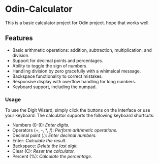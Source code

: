 # Odin-Calculator


This is a basic calculator project for Odin project. hope that works well.

## Features

* Basic arithmetic operations: addition, subtraction, multiplication, and division.
* Support for decimal points and percentages.
* Ability to toggle the sign of numbers.
* Handling division by zero gracefully with a whimsical message.
* Backspace functionality to correct mistakes.
* Responsive display with overflow handling for long numbers.
* Keyboard support, including the numpad.


### Usage

To use the Digit Wizard, simply click the buttons on the interface or use your keyboard. The calculator supports the following keyboard shortcuts:
* Numbers (0-9): *Enter digits.*
* Operators (+, -, *, /): *Perform arithmetic operations.*
* Decimal point (.): *Enter decimal numbers.*
* Enter: *Calculate the result.*
* Backspace: *Delete the last digit.*
* Clear (C): *Reset the calculator.*
* Percent (%): *Calculate the percentage.*
